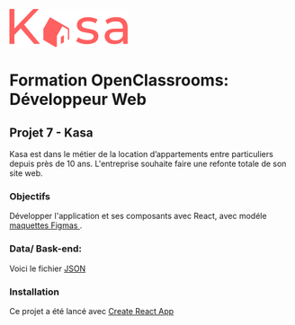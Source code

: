 ![Picture](https://github.com/AlanRouille/Projet_7_Kasa/blob/main/src/Assets/logohome.png)

# Formation OpenClassrooms: Développeur Web

## Projet 7 - Kasa

Kasa est dans le métier de la location d’appartements entre particuliers depuis près de 10 ans. L'entreprise souhaite faire une refonte totale de son site web.

### Objectifs

Développer l'application et ses composants avec React, avec modéle [maquettes Figmas ](https://www.figma.com/file/bAnXDNqRKCRRP8mY2gcb5p/ARCHIVE-UI-Design-Kasa-FR?type=design&node-id=4-2&mode=design&t=KWSv97tVdgzqn8u0-0).

### Data/ Bask-end:

Voici le fichier [JSON](https://s3-eu-west-1.amazonaws.com/course.oc-static.com/projects/Front-End+V2/P9+React+1/logements.json)

### Installation

Ce projet a été lancé avec [Create React App](https://github.com/facebook/create-react-app)

